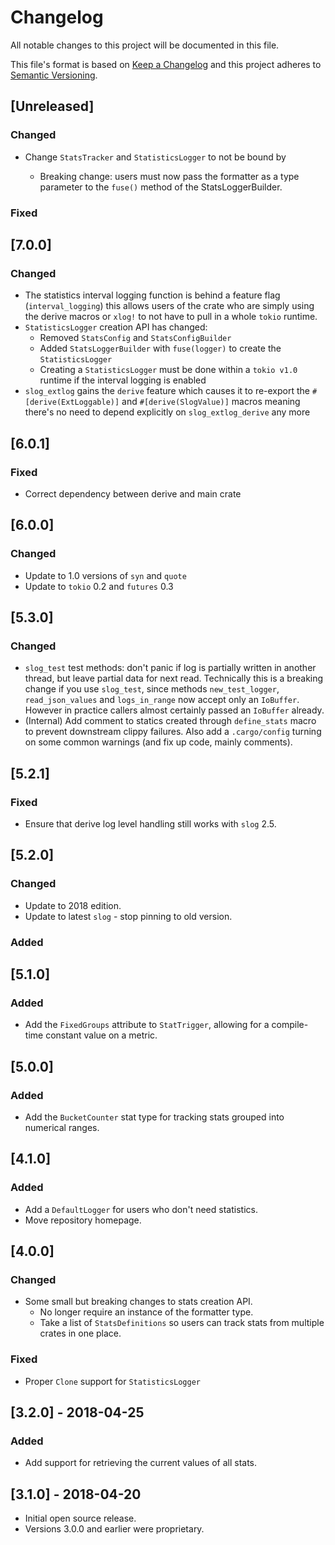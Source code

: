 # Changelog

All notable changes to this project will be documented in this file.

This file's format is based on [Keep a Changelog](http://keepachangelog.com/)
and this project adheres to [Semantic Versioning](http://semver.org/).

## [Unreleased]

### Changed
- Change `StatsTracker` and `StatisticsLogger` to not be bound by <T>
  - Breaking change: users must now pass the formatter as a type parameter
    to the `fuse()` method of the StatsLoggerBuilder.

### Fixed

## [7.0.0]

### Changed

- The statistics interval logging function is behind a feature flag (`interval_logging`) this allows users of the crate who are simply using the derive macros or `xlog!` to not have to pull in a whole `tokio` runtime.
- `StatisticsLogger` creation API has changed:
    - Removed `StatsConfig` and `StatsConfigBuilder`
    - Added `StatsLoggerBuilder` with `fuse(logger)` to create the `StatisticsLogger`
    - Creating a `StatisticsLogger` must be done within a `tokio v1.0` runtime if the interval logging is enabled
- `slog_extlog` gains the `derive` feature which causes it to re-export the `#[derive(ExtLoggable)]` and `#[derive(SlogValue)]` macros meaning there's no need to depend explicitly on `slog_extlog_derive` any more

## [6.0.1]

### Fixed

- Correct dependency between derive and main crate

## [6.0.0]

### Changed

- Update to 1.0 versions of `syn` and `quote`
- Update to `tokio` 0.2 and `futures` 0.3

## [5.3.0]

### Changed

- `slog_test` test methods: don't panic if log is partially written in another thread, but leave partial data for next read.
  Technically this is a breaking change if you use `slog_test`, since
  methods `new_test_logger`, `read_json_values` and `logs_in_range` now accept
  only an `IoBuffer`. However in practice callers almost certainly passed an
  `IoBuffer` already.
- (Internal) Add comment to statics created through `define_stats` macro to prevent downstream clippy failures. Also add a `.cargo/config` turning on some common warnings (and fix up code, mainly comments).

## [5.2.1]

### Fixed

- Ensure that derive log level handling still works with `slog` 2.5.

## [5.2.0]

### Changed

- Update to 2018 edition.
- Update to latest `slog` - stop pinning to old version.

### Added

## [5.1.0]

### Added

- Add the `FixedGroups` attribute to `StatTrigger`, allowing for a compile-time constant value on
a metric.

## [5.0.0]

### Added

- Add the `BucketCounter` stat type for tracking stats grouped into numerical ranges.

## [4.1.0]

### Added

- Add a `DefaultLogger` for users who don't need statistics.
- Move repository homepage.

## [4.0.0]

### Changed

 - Some small but breaking changes to stats creation API.
   - No longer require an instance of the formatter type.
   - Take a list of `StatsDefinitions` so users can track stats from multiple crates in one place.

### Fixed
- Proper `Clone` support for `StatisticsLogger`

## [3.2.0] - 2018-04-25

### Added
- Add support for retrieving the current values of all stats.

## [3.1.0] - 2018-04-20

- Initial open source release.
- Versions 3.0.0 and earlier were proprietary.
